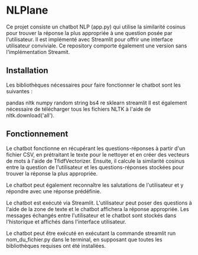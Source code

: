 # NLPlane

Ce projet consiste un chatbot NLP (app.py) qui utilise la similarité cosinus pour trouver la réponse la plus appropriée à une question posée par l'utilisateur. Il est implémenté avec Streamlit pour offrir une interface utilisateur conviviale. Ce repository comporte également une version sans l'implémentation Streamit.

## Installation

Les bibliothèques nécessaires pour faire fonctionner le chatbot sont les suivantes :

pandas
nltk
numpy
random
string
bs4
re
sklearn
streamlit
Il est également nécessaire de télécharger tous les fichiers NLTK à l'aide de nltk.download('all').

## Fonctionnement

Le chatbot fonctionne en récupérant les questions-réponses à partir d'un fichier CSV, en prétraitant le texte pour le nettoyer et en créer des vecteurs de mots à l'aide de TfidfVectorizer. Ensuite, il calcule la similarité cosinus entre la question de l'utilisateur et les questions-réponses stockées pour trouver la réponse la plus appropriée.

Le chatbot peut également reconnaître les salutations de l'utilisateur et y répondre avec une réponse prédéfinie.

Le chatbot est exécuté via Streamlit. L'utilisateur peut poser des questions à l'aide de la zone de texte et le chatbot affichera la réponse appropriée. Les messages échangés entre l'utilisateur et le chatbot sont stockés dans l'historique et affichés dans l'interface utilisateur.

Le chatbot peut être exécuté en exécutant la commande streamlit run nom_du_fichier.py dans le terminal, en supposant que toutes les bibliothèques requises ont été installées.
